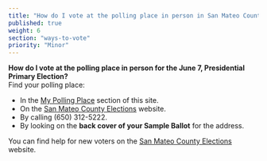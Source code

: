 ```yaml
---
title: "How do I vote at the polling place in person in San Mateo County?"
published: true
weight: 6
section: "ways-to-vote"
priority: "Minor"
---
```


**How do I vote at the polling place in person for the June 7, Presidential Primary Election?**  
Find your polling place:  
- In the [My Polling Place](#section-my-polling-place) section of this site.  
- On the [San Mateo County Elections](https://www.shapethefuture.org/MyElectionMaterials/) website.  
- By calling (650) 312-5222.  
- By looking on the **back cover of your Sample Ballot** for the address.  

You can find help for new voters on the [San Mateo County Elections](https://www.shapethefuture.org/voterregistration/firsttimevoters/) website.  
